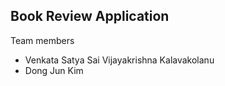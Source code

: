 Book Review Application
-------------

Team members 
* Venkata Satya Sai Vijayakrishna Kalavakolanu	
* Dong Jun Kim
